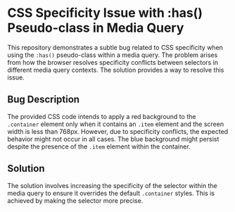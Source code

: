 # CSS Specificity Issue with :has() Pseudo-class in Media Query

This repository demonstrates a subtle bug related to CSS specificity when using the `:has()` pseudo-class within a media query.  The problem arises from how the browser resolves specificity conflicts between selectors in different media query contexts.  The solution provides a way to resolve this issue.

## Bug Description

The provided CSS code intends to apply a red background to the `.container` element only when it contains an `.item` element and the screen width is less than 768px. However, due to specificity conflicts, the expected behavior might not occur in all cases.  The blue background might persist despite the presence of the `.item` element within the container.

## Solution

The solution involves increasing the specificity of the selector within the media query to ensure it overrides the default `.container` styles.  This is achieved by making the selector more precise.